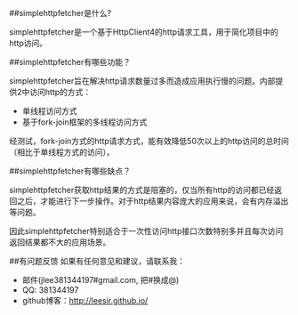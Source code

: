 ##simplehttpfetcher是什么?

simplehttpfetcher是一个基于HttpClient4的http请求工具，用于简化项目中的http访问。

##simplehttpfetcher有哪些功能？

simplehttpfetcher旨在解决http请求数量过多而造成应用执行慢的问题。内部提供2中访问http的方式：

* 单线程访问方式
* 基于fork-join框架的多线程访问方式

经测试，fork-join方式的http请求方式，能有效降低50次以上的http访问的总时间（相比于单线程方式的访问）。

##simplehttpfetcher有哪些缺点？

simplehttpfetcher获取http结果的方式是阻塞的，仅当所有http的访问都已经返回之后，才能进行下一步操作。对于http结果内容庞大的应用来说，会有内存溢出等问题。

因此simplehttpfetcher特别适合于一次性访问http接口次数特别多并且每次访问返回结果都不大的应用场景。

##有问题反馈
如果有任何意见和建议，请联系我：

* 邮件(jlee381344197#gmail.com, 把#换成@)
* QQ: 381344197
* github博客：http://leesir.github.io/
